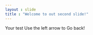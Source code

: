 ```yaml
---
layout : slide
title : "Welcome to out second slide!"
---
```

Your test 
Use the left arrow to Go back! 
